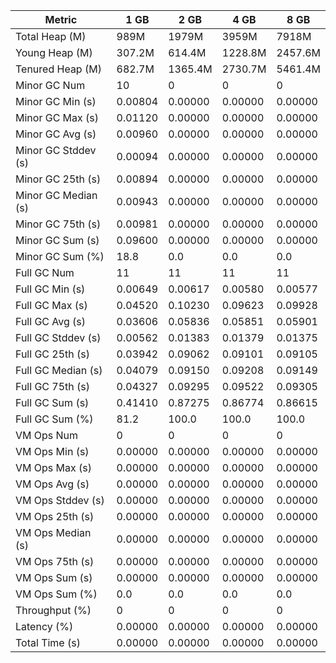 | Metric | 1 GB | 2 GB | 4 GB | 8 GB |
|------|----|----|----|----|
| Total Heap (M) | 989M | 1979M | 3959M | 7918M |
| Young Heap (M) | 307.2M | 614.4M | 1228.8M | 2457.6M |
| Tenured Heap (M) | 682.7M | 1365.4M | 2730.7M | 5461.4M |
| Minor GC Num | 10 | 0 | 0 | 0 |
| Minor GC Min (s) | 0.00804 | 0.00000 | 0.00000 | 0.00000 |
| Minor GC Max (s) | 0.01120 | 0.00000 | 0.00000 | 0.00000 |
| Minor GC Avg (s) | 0.00960 | 0.00000 | 0.00000 | 0.00000 |
| Minor GC Stddev (s) | 0.00094 | 0.00000 | 0.00000 | 0.00000 |
| Minor GC 25th (s) | 0.00894 | 0.00000 | 0.00000 | 0.00000 |
| Minor GC Median (s) | 0.00943 | 0.00000 | 0.00000 | 0.00000 |
| Minor GC 75th (s) | 0.00981 | 0.00000 | 0.00000 | 0.00000 |
| Minor GC Sum (s) | 0.09600 | 0.00000 | 0.00000 | 0.00000 |
| Minor GC Sum (%) | 18.8 | 0.0 | 0.0 | 0.0 |
| Full GC Num | 11 | 11 | 11 | 11 |
| Full GC Min (s) | 0.00649 | 0.00617 | 0.00580 | 0.00577 |
| Full GC Max (s) | 0.04520 | 0.10230 | 0.09623 | 0.09928 |
| Full GC Avg (s) | 0.03606 | 0.05836 | 0.05851 | 0.05901 |
| Full GC Stddev (s) | 0.00562 | 0.01383 | 0.01379 | 0.01375 |
| Full GC 25th (s) | 0.03942 | 0.09062 | 0.09101 | 0.09105 |
| Full GC Median (s) | 0.04079 | 0.09150 | 0.09208 | 0.09149 |
| Full GC 75th (s) | 0.04327 | 0.09295 | 0.09522 | 0.09305 |
| Full GC Sum (s) | 0.41410 | 0.87275 | 0.86774 | 0.86615 |
| Full GC Sum (%) | 81.2 | 100.0 | 100.0 | 100.0 |
| VM Ops Num | 0 | 0 | 0 | 0 |
| VM Ops Min (s) | 0.00000 | 0.00000 | 0.00000 | 0.00000 |
| VM Ops Max (s) | 0.00000 | 0.00000 | 0.00000 | 0.00000 |
| VM Ops Avg (s) | 0.00000 | 0.00000 | 0.00000 | 0.00000 |
| VM Ops Stddev (s) | 0.00000 | 0.00000 | 0.00000 | 0.00000 |
| VM Ops 25th (s) | 0.00000 | 0.00000 | 0.00000 | 0.00000 |
| VM Ops Median (s) | 0.00000 | 0.00000 | 0.00000 | 0.00000 |
| VM Ops 75th (s) | 0.00000 | 0.00000 | 0.00000 | 0.00000 |
| VM Ops Sum (s) | 0.00000 | 0.00000 | 0.00000 | 0.00000 |
| VM Ops Sum (%) | 0.0 | 0.0 | 0.0 | 0.0 |
| Throughput (%) | 0 | 0 | 0 | 0 |
| Latency (%) | 0.00000 | 0.00000 | 0.00000 | 0.00000 |
| Total Time (s) | 0.00000 | 0.00000 | 0.00000 | 0.00000 |
